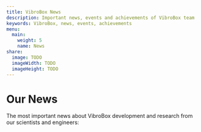```yaml
---
title: VibroBox News
description: Important news, events and achievements of VibroBox team
keywords: VibroBox, news, events, achievements
menu:
  main:
    weight: 5
    name: News
share:
  image: TODO
  imageWidth: TODO
  imageHeight: TODO
---
```


# Our News

The most important news about VibroBox development and research from our scientists and engineers:
